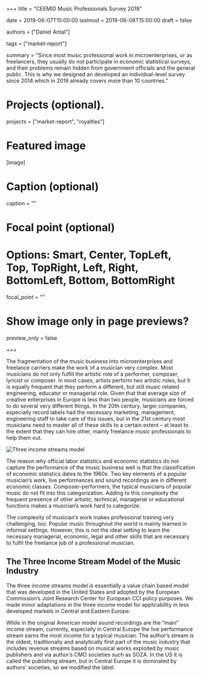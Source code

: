 +++
title = "CEEMID Music Professionals Survey 2019"

date = 2019-06-07T15:00:00
lastmod = 2019-06-08T15:00:00
draft = false

authors = ["Daniel Antal"]

tags = ["market-report"]

summary = "Since most music professional work in microenterprises, or as freelancers, they usually do not participate in economic statistical surveys, and their problems remain hidden from government officials and the general public. This is why we designed an developed an individual-level survey since 2014 which in 2019 already covers more than 10 countries."

# Projects (optional).
projects = ["market-report", "royalties"]

# Featured image
[image]
  # Caption (optional)
  caption = ""

  # Focal point (optional)
  # Options: Smart, Center, TopLeft, Top, TopRight, Left, Right, BottomLeft, Bottom, BottomRight
  focal_point = ""

  # Show image only in page previews?
  preview_only = false

+++


The fragmentation of the music business into microenterprises and freelance carriers make the work of a musician very complex.  Most musicians do not only fulfill the artistic role of a performer, composer, lyricist or composer.  In most cases, artists perform two artistic roles, but it is equally frequent that they perform a different, but still music related engineering, educator or managerial role.  Given that that average size of creative enterprises in Europe is less than two people, musicians are forced to do several very different things.  In the 20th century, larger companies, especially record labels had the necessary marketing, management, engineering staff to take care of this issues, but in the 21st century most musicians need to master all of these skills to a certain extent – at least to the extent that they can hire other, mainly freelance music professionals to help them out.

![Three income streams model](/img/three_income_streams_croatia.png)

The reason why official labor statistics and economic statistics do not capture the performance of the music business well is that the classification of economic statistics dates to the 1960s.  Two key elements of a popular musician’s work, live performances and sound recordings are in different economic classes. Composer-performers, the typical musicians of popular music do not fit into this categorization.  Adding to this complexity the frequent presence of other artistic, technical, managerial or educational functions makes a musician’s work hard to categorize.

The complexity of musician’s work makes professional training very challenging, too.  Popular music throughout the world is mainly learned in informal settings.  However, this is not the ideal setting to learn the necessary managerial, economic, legal and other skills that are necessary to fulfil the freelance job of a professional musician.

## The Three Income Stream Model of the Music Industry  

The three income streams model is essentially a value chain based model that was developed in the United States and adopted by the European Commission’s Joint Research Center for European CCI policy purposes. We made minor adaptations in the three income model for applicability in less developed markets in Central and Eastern Europe. 

While in the original American model sound recordings are the “main” income stream, currently, especially in Central Europe the live performance stream earns the most income for a typical musician. The author’s stream is the oldest, traditionally and analytically first part of the music industry that includes revenue streams based on musical works exploited by music publishers and via author’s CMO societies such as SOZA. In the US it is called the publishing stream, but in Central Europe it is dominated by authors’ societies, so we modified the label.